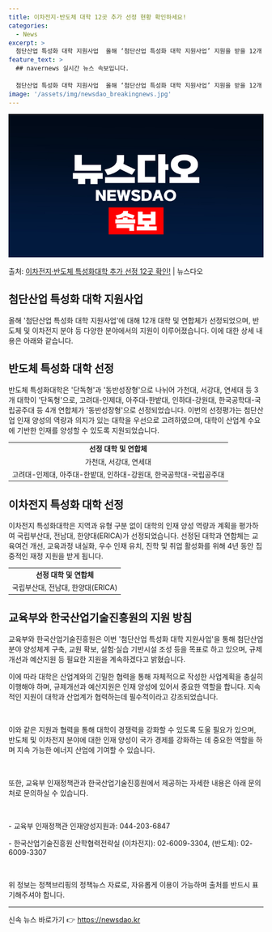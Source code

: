 ```yaml
---
title: 이차전지·반도체 대학 12곳 추가 선정 현황 확인하세요!
categories:
  - News
excerpt: >
  첨단산업 특성화 대학 지원사업  올해 ‘첨단산업 특성화 대학 지원사업’ 지원을 받을 12개 대학·연합체가 선…
feature_text: >
  ## navernews 실시간 뉴스 속보입니다.

  첨단산업 특성화 대학 지원사업  올해 ‘첨단산업 특성화 대학 지원사업’ 지원을 받을 12개 대학·연합체가 선…
image: '/assets/img/newsdao_breakingnews.jpg'
---
```


![뉴스다오 속보](/assets/img/newsdao_breakingnews.jpg)

<p>출처: <a href="https://newsdao.kr/4604" rel="dofollow">이차전지·반도체 특성화대학 추가 선정 12곳 확인!</a> | 뉴스다오</p>

<h2 data-ke-size="size26">첨단산업 특성화 대학 지원사업</h2>
<p data-ke-size="size16">올해 '첨단산업 특성화 대학 지원사업'에 대해 12개 대학 및 연합체가 선정되었으며, 반도체 및 이차전지 분야 등 다양한 분야에서의 지원이 이루어졌습니다. 이에 대한 상세 내용은 아래와 같습니다.</p>

<h2 data-ke-size="size24">반도체 특성화 대학 선정</h2>
<p data-ke-size="size16">반도체 특성화대학은 '단독형'과 '동반성장형'으로 나뉘어 가천대, 서강대, 연세대 등 3개 대학이 '단독형'으로, 고려대-인제대, 아주대-한밭대, 인하대-강원대, 한국공학대-국립공주대 등 4개 연합체가 '동반성장형'으로 선정되었습니다. 이번의 선정평가는 첨단산업 인재 양성의 역량과 의지가 있는 대학을 우선으로 고려하였으며, 대학이 산업계 수요에 기반한 인재를 양성할 수 있도록 지원되었습니다.</p>

<table>
  <tr>
    <td style="text-align: center; height: 17px;"><b>선정 대학 및 연합체</b></td>
  </tr>
  <tr>
    <td style="text-align: center; height: 17px;">가천대, 서강대, 연세대</td>
  </tr>
  <tr>
    <td style="text-align: center; height: 17px;">고려대-인제대, 아주대-한밭대, 인하대-강원대, 한국공학대-국립공주대</td>
  </tr>
</table>

<h2 data-ke-size="size24">이차전지 특성화 대학 선정</h2>
<p data-ke-size="size16">이차전지 특성화대학은 지역과 유형 구분 없이 대학의 인재 양성 역량과 계획을 평가하여 국립부산대, 전남대, 한양대(ERICA)가 선정되었습니다. 선정된 대학과 연합체는 교육여건 개선, 교육과정 내실화, 우수 인재 유치, 진학 및 취업 활성화를 위해 4년 동안 집중적인 재정 지원을 받게 됩니다.</p>

<table>
  <tr>
    <td style="text-align: center; height: 17px;"><b>선정 대학 및 연합체</b></td>
  </tr>
  <tr>
    <td style="text-align: center; height: 17px;">국립부산대, 전남대, 한양대(ERICA)</td>
  </tr>
</table>

<h2 data-ke-size="size24">교육부와 한국산업기술진흥원의 지원 방침</h2>
<p data-ke-size="size16">교육부와 한국산업기술진흥원은 이번 '첨단산업 특성화 대학 지원사업'을 통해 첨단산업 분야 양성체계 구축, 교원 확보, 실험·실습 기반시설 조성 등을 목표로 하고 있으며, 규제개선과 예산지원 등 필요한 지원을 계속하겠다고 밝혔습니다.</p>
<p data-ke-size="size16">이에 따라 대학은 산업계와의 긴밀한 협력을 통해 자체적으로 작성한 사업계획을 충실히 이행해야 하며, 규제개선과 예산지원은 인재 양성에 있어서 중요한 역할을 합니다. 지속적인 지원이 대학과 산업계가 협력하는데 필수적이라고 강조되었습니다.</p>

<p data-ke-size="size16">&nbsp;</p>
<p data-ke-size="size16">이와 같은 지원과 협력을 통해 대학이 경쟁력을 강화할 수 있도록 도울 필요가 있으며, 반도체 및 이차전지 분야에 대한 인재 양성이 국가 경제를 강화하는 데 중요한 역할을 하며 지속 가능한 에너지 산업에 기여할 수 있습니다.</p>
<p data-ke-size="size16">&nbsp;</p>
<p data-ke-size="size16">또한, 교육부 인재정책관과 한국산업기술진흥원에서 제공하는 자세한 내용은 아래 문의처로 문의하실 수 있습니다.</p>
<p data-ke-size="size16">&nbsp;</p>

<p data-ke-size="size16">- 교육부 인재정책관 인재양성지원과: 044-203-6847</p>
<p data-ke-size="size16">- 한국산업기술진흥원 산학협력전략실 (이차전지): 02-6009-3304, (반도체): 02-6009-3307</p>
<p data-ke-size="size16">&nbsp;</p>
<p data-ke-size="size16">위 정보는 정책브리핑의 정책뉴스 자료로, 자유롭게 이용이 가능하며 출처를 반드시 표기해주셔야 합니다.</p>

<hr> 

신속 뉴스 바로가기 👉 <a href="https://newsdao.kr" rel="dofollow">https://newsdao.kr</a>


